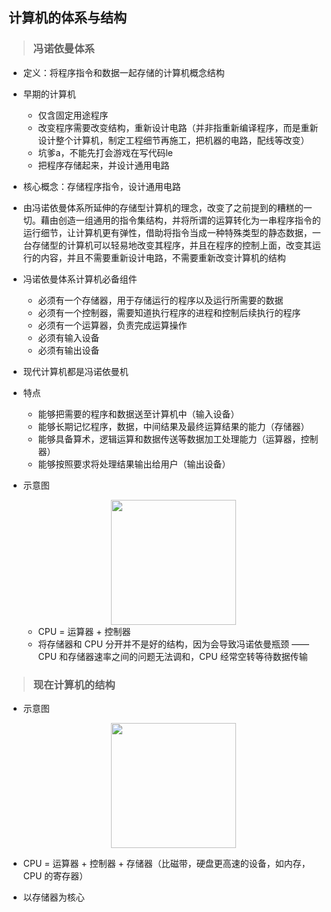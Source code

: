 ## 计算机的体系与结构

>### 冯诺依曼体系
* 定义：将程序指令和数据一起存储的计算机概念结构
* 早期的计算机
    * 仅含固定用途程序
    * 改变程序需要改变结构，重新设计电路（并非指重新编译程序，而是重新设计整个计算机，制定工程细节再施工，把机器的电路，配线等改变）
    * 坑爹a，不能先打会游戏在写代码le
    * 把程序存储起来，并设计通用电路
* 核心概念：存储程序指令，设计通用电路
* 由冯诺依曼体系所延伸的存储型计算机的理念，改变了之前提到的糟糕的一切。藉由创造一组通用的指令集结构，并将所谓的运算转化为一串程序指令的运行细节，让计算机更有弹性，借助将指令当成一种特殊类型的静态数据，一台存储型的计算机可以轻易地改变其程序，并且在程序的控制上面，改变其运行的内容，并且不需要重新设计电路，不需要重新改变计算机的结构
* 冯诺依曼体系计算机必备组件
    * 必须有一个存储器，用于存储运行的程序以及运行所需要的数据
    * 必须有一个控制器，需要知道执行程序的进程和控制后续执行的程序
    * 必须有一个运算器，负责完成运算操作
    * 必须有输入设备
    * 必须有输出设备
* 现代计算机都是冯诺依曼机
* 特点
    * 能够把需要的程序和数据送至计算机中（输入设备）
    * 能够长期记忆程序，数据，中间结果及最终运算结果的能力（存储器）
    * 能够具备算术，逻辑运算和数据传送等数据加工处理能力（运算器，控制器）
    * 能够按照要求将处理结果输出给用户（输出设备）
* 示意图
    
    <div align="center">
        <img src="../../../images/1/von_neumann_architecture.png" height="200" />
    </div>

    * CPU = 运算器 + 控制器
    * 将存储器和 CPU 分开并不是好的结构，因为会导致冯诺依曼瓶颈 —— CPU 和存储器速率之间的问题无法调和，CPU 经常空转等待数据传输

>### 现在计算机的结构
* 示意图

    <div align="center">
        <img src="../../../images/1/modern_architecture.png" height="200" />
    </div>

* CPU = 运算器 + 控制器 + 存储器（比磁带，硬盘更高速的设备，如内存，CPU 的寄存器）
* 以存储器为核心
